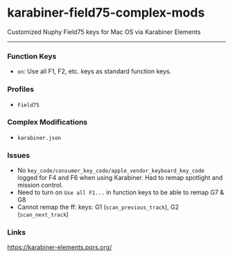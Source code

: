 # karabiner-field75-complex-mods
Customized Nuphy Field75 keys for Mac OS via Karabiner Elements

---

### Function Keys
- `on`: Use all F1, F2, etc. keys as standard function keys.

### Profiles
- `Field75`

### Complex Modifications
- `karabiner.json`

### Issues
- No `key_code/consumer_key_code/apple_vendor_keyboard_key_code` logged for F4 and F6 when using Karabiner. Had to remap spotlight and mission control.
- Need to turn on `Use all F1...` in function keys to be able to remap G7 & G8
- Cannot remap the ff: keys: G1 (`scan_previous_track`), G2 (`scan_next_track`)

### Links
https://karabiner-elements.pqrs.org/


